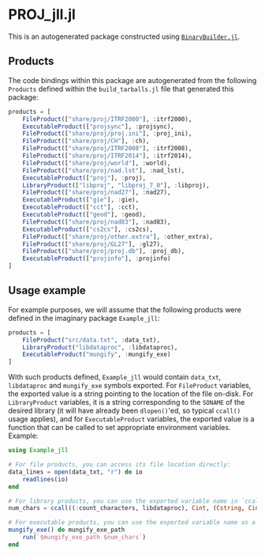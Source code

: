 # PROJ_jll.jl

This is an autogenerated package constructed using [`BinaryBuilder.jl`](https://github.com/JuliaPackaging/BinaryBuilder.jl).

## Products

The code bindings within this package are autogenerated from the following `Products` defined within the `build_tarballs.jl` file that generated this package:

```julia
products = [
    FileProduct(["share/proj/ITRF2000"], :itrf2000),
    ExecutableProduct(["projsync"], :projsync),
    FileProduct(["share/proj/proj.ini"], :proj_ini),
    FileProduct(["share/proj/CH"], :ch),
    FileProduct(["share/proj/ITRF2008"], :itrf2008),
    FileProduct(["share/proj/ITRF2014"], :itrf2014),
    FileProduct(["share/proj/world"], :world),
    FileProduct(["share/proj/nad.lst"], :nad_lst),
    ExecutableProduct(["proj"], :proj),
    LibraryProduct(["libproj", "libproj_7_0"], :libproj),
    FileProduct(["share/proj/nad27"], :nad27),
    ExecutableProduct(["gie"], :gie),
    ExecutableProduct(["cct"], :cct),
    ExecutableProduct(["geod"], :geod),
    FileProduct(["share/proj/nad83"], :nad83),
    ExecutableProduct(["cs2cs"], :cs2cs),
    FileProduct(["share/proj/other.extra"], :other_extra),
    FileProduct(["share/proj/GL27"], :gl27),
    FileProduct(["share/proj/proj.db"], :proj_db),
    ExecutableProduct(["projinfo"], :projinfo)
]
```

## Usage example

For example purposes, we will assume that the following products were defined in the imaginary package `Example_jll`:

```julia
products = [
    FileProduct("src/data.txt", :data_txt),
    LibraryProduct("libdataproc", :libdataproc),
    ExecutableProduct("mungify", :mungify_exe)
]
```

With such products defined, `Example_jll` would contain `data_txt`, `libdataproc` and `mungify_exe` symbols exported. For `FileProduct` variables, the exported value is a string pointing to the location of the file on-disk.  For `LibraryProduct` variables, it is a string corresponding to the `SONAME` of the desired library (it will have already been `dlopen()`'ed, so typical `ccall()` usage applies), and for `ExecutableProduct` variables, the exported value is a function that can be called to set appropriate environment variables.  Example:

```julia
using Example_jll

# For file products, you can access its file location directly:
data_lines = open(data_txt, "r") do io
    readlines(io)
end

# For library products, you can use the exported variable name in `ccall()` invocations directly
num_chars = ccall((:count_characters, libdataproc), Cint, (Cstring, Cint), data_lines[1], length(data_lines[1]))

# For executable products, you can use the exported variable name as a function that you can call
mungify_exe() do mungify_exe_path
    run(`$mungify_exe_path $num_chars`)
end
```

